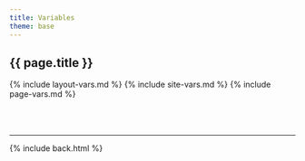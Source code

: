 ```yaml
---
title: Variables
theme: base
---
```

<style> .markdown-body .highlight pre{max-height:400px} </style>
## {{ page.title }}

{% include layout-vars.md %}
{% include site-vars.md %}
{% include page-vars.md %}

<div style="margin-top:4rem"></div>

***

{% include back.html %}
